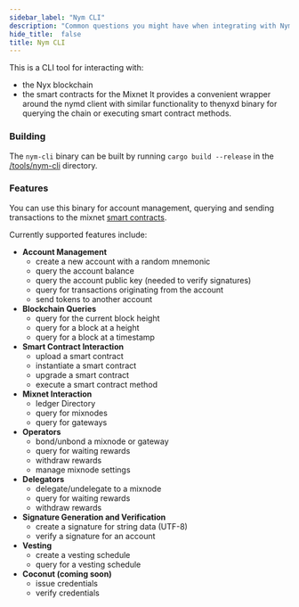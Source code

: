```yaml
---
sidebar_label: "Nym CLI"
description: "Common questions you might have when integrating with Nym"
hide_title:  false
title: Nym CLI
---
```


This is a CLI tool for interacting with:

* the Nyx blockchain
* the smart contracts for the Mixnet
It provides a convenient wrapper around the nymd client with similar functionality to thenyxd binary for querying the chain or executing smart contract methods.


### Building 
The `nym-cli` binary can be built by running `cargo build --release` in the [/tools/nym-cli](https://github.com/nymtech/nym/tree/develop/tools/nym-cli) directory. 

### Features 

You can use this binary for account management, querying and sending transactions to the mixnet [smart contracts](https://github.com/nymtech/nym/tree/develop/contracts). 

Currently supported features include: 

* **Account Management**
    * create a new account with a random mnemonic
    * query the account balance
    * query the account public key (needed to verify signatures)
    * query for transactions originating from the account
    * send tokens to another account
* **Blockchain Queries**
    * query for the current block height
    * query for a block at a height
    * query for a block at a timestamp
* **Smart Contract Interaction**
    * upload a smart contract
    * instantiate a smart contract
    * upgrade a smart contract
    * execute a smart contract method
* **Mixnet Interaction**
    * ledger Directory
    * query for mixnodes
    * query for gateways
* **Operators**
    * bond/unbond a mixnode or gateway
    * query for waiting rewards
    * withdraw rewards
    * manage mixnode settings
* **Delegators**
    * delegate/undelegate to a mixnode
    * query for waiting rewards
    * withdraw rewards
* **Signature Generation and Verification**
    * create a signature for string data (UTF-8)
    * verify a signature for an account
* **Vesting**
    * create a vesting schedule
    * query for a vesting schedule
* **Coconut (coming soon)**
    * issue credentials
    * verify credentials
